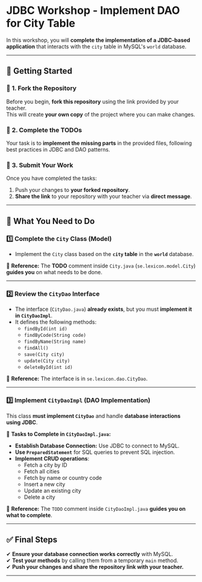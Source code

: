 # JDBC Workshop - Implement DAO for City Table

In this workshop, you will **complete the implementation of a JDBC-based application** that interacts with the `city` table in MySQL's `world` database.

---

## 🚀 Getting Started

### 🔹 **1. Fork the Repository**
Before you begin, **fork this repository** using the link provided by your teacher.  
This will create **your own copy** of the project where you can make changes.

### 🔹 **2. Complete the TODOs**
Your task is to **implement the missing parts** in the provided files, following best practices in JDBC and DAO patterns.

### 🔹 **3. Submit Your Work**
Once you have completed the tasks:
1. Push your changes to **your forked repository**.
2. **Share the link** to your repository with your teacher via **direct message**.

---

## 📌 What You Need to Do

### 1️⃣ Complete the `City` Class (Model)
- Implement the `City` class based on the **`city` table** in the **`world`** database.

📌 **Reference:** The **TODO** comment inside `City.java` (`se.lexicon.model.City`) **guides you** on what needs to be done.

---

### 2️⃣ Review the `CityDao` Interface
- The interface (`CityDao.java`) **already exists**, but you must **implement it in `CityDaoImpl`**.
- It defines the following methods:
    - `findById(int id)`
    - `findByCode(String code)`
    - `findByName(String name)`
    - `findAll()`
    - `save(City city)`
    - `update(City city)`
    - `deleteById(int id)`

📌 **Reference:** The interface is in `se.lexicon.dao.CityDao`.

---

### 3️⃣ Implement `CityDaoImpl` (DAO Implementation)
This class **must implement `CityDao`** and handle **database interactions using JDBC**.

📌 **Tasks to Complete in `CityDaoImpl.java`:**
- **Establish Database Connection:** Use JDBC to connect to MySQL.
- **Use `PreparedStatement`** for SQL queries to prevent SQL injection.
- **Implement CRUD operations**:
    - Fetch a city by ID
    - Fetch all cities
    - Fetch by name or country code
    - Insert a new city
    - Update an existing city
    - Delete a city

📌 **Reference:** The `TODO` comment inside `CityDaoImpl.java` **guides you on what to complete**.

---

## ✅ Final Steps
✔ **Ensure your database connection works correctly** with MySQL.  
✔ **Test your methods** by calling them from a temporary `main` method.  
✔ **Push your changes and share the repository link with your teacher.**

---
